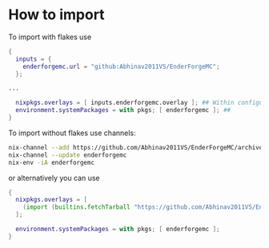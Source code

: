 # How to import

To import with flakes use

```nix
{
  inputs = {
    enderforgemc.url = "github:Abhinav2011VS/EnderForgeMC";
  };

...

  nixpkgs.overlays = [ inputs.enderforgemc.overlay ]; ## Within configuration.nix
  environment.systemPackages = with pkgs; [ enderforgemc ]; ##
}
```

To import without flakes use channels:

```sh
nix-channel --add https://github.com/Abhinav2011VS/EnderForgeMC/archive/master.tar.gz enderforgemc
nix-channel --update enderforgemc
nix-env -iA enderforgemc
```

or alternatively you can use

```nix
{
  nixpkgs.overlays = [
    (import (builtins.fetchTarball "https://github.com/Abhinav2011VS/EnderForgeMC/archive/develop.tar.gz")).overlay
  ];

  environment.systemPackages = with pkgs; [ enderforgemc ];
}
```
